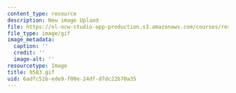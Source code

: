 ```yaml
---
content_type: resource
description: New image Uplaod
file: https://ol-ocw-studio-app-production.s3.amazonaws.com/courses/res-21g-01-kana-spring-2010/6adfc51bede9f00e24dfd7dc22b70a35_0583.gif
file_type: image/gif
image_metadata:
  caption: ''
  credit: ''
  image-alt: ''
resourcetype: Image
title: 0583.gif
uid: 6adfc51b-ede9-f00e-24df-d7dc22b70a35
---
```

